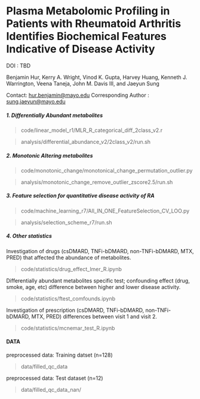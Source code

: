 Plasma Metabolomic Profiling in Patients with Rheumatoid Arthritis Identifies Biochemical Features Indicative of Disease Activity
=========================

DOI : TBD

Benjamin Hur, Kerry A. Wright, Vinod K. Gupta, Harvey Huang, Kenneth J. Warrington, Veena Taneja, John M. Davis III, and Jaeyun Sung

Contact: hur.benjamin@mayo.edu
Corresponding Author : sung.jaeyun@mayo.edu


##### 1. Differentially Abundant metabolites

>code/linear_model_r1/MLR_R_categorical_diff_2class_v2.r

>analysis/differential_abundance_v2/2class_v2/run.sh

##### 2. Monotonic Altering metabolites

>code/monotonic_change/monotonical_change_permutation_outlier.py

>analysis/monotonic_change_remove_outlier_zscore2.5/run.sh

##### 3. Feature selection for quantitative disease activity of RA

>code/machine_learning_r7/All_IN_ONE_FeatureSelection_CV_LOO.py

>analysis/selection_scheme_r7/run.sh

##### 4. Other statistics

Investigation of drugs (csDMARD, TNFi-bDMARD, non-TNFi-bDMARD, MTX, PRED) that affected the abundance of metabolites.
>code/statistics/drug_effect_lmer_R.ipynb

Differentially abundant metabolites specific test; confounding effect (drug, smoke, age, etc) difference between higher and lower disease activity.
>code/statistics/ftest_comfounds.ipynb

Investigation of prescription (csDMARD, TNFi-bDMARD, non-TNFi-bDMARD, MTX, PRED) differences between visit 1 and visit 2.
>code/statistics/mcnemar_test_R.ipynb


#### DATA

preprocessed data: Training datset (n=128)
>data/filled_qc_data

preprocessed data: Test dataset (n=12)
>data/filled_qc_data_nan/

